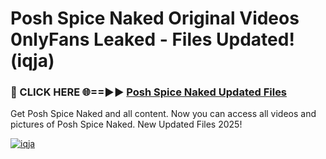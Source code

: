 # Posh Spice Naked Original Videos 0nlyFans Leaked - Files Updated! (iqja)

<h3>🔴 CLICK HERE 🌐==►► <a href="https://tinyurl.com/up5wt9bj" rel="nofollow">Posh Spice Naked Updated Files</a></h3>

Get Posh Spice Naked and all content. Now you can access all videos and pictures of Posh Spice Naked. New Updated Files 2025!

[![iqja](https://i.imgur.com/ABiUzMV.gif)](https://tinyurl.com/up5wt9bj)
